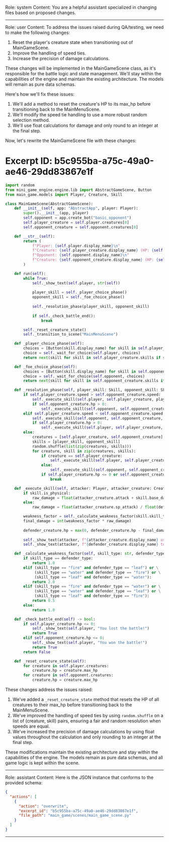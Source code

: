 Role: system
Content: You are a helpful assistant specialized in changing files based on proposed changes.
__________________
Role: user
Content: To address the issues raised during QA/testing, we need to make the following changes:

1. Reset the player's creature state when transitioning out of MainGameScene.
2. Improve the handling of speed ties.
3. Increase the precision of damage calculations.

These changes will be implemented in the MainGameScene class, as it's responsible for the battle logic and state management. We'll stay within the capabilities of the engine and maintain the existing architecture. The models will remain as pure data schemas.

Here's how we'll fix these issues:

1. We'll add a method to reset the creature's HP to its max_hp before transitioning back to the MainMenuScene.
2. We'll modify the speed tie handling to use a more robust random selection method.
3. We'll use float calculations for damage and only round to an integer at the final step.

Now, let's rewrite the MainGameScene file with these changes:

# Excerpt ID: b5c955ba-a75c-49a0-ae46-29dd83867e1f
```python main_game/scenes/main_game_scene.py
import random
from mini_game_engine.engine.lib import AbstractGameScene, Button
from main_game.models import Player, Creature, Skill

class MainGameScene(AbstractGameScene):
    def __init__(self, app: "AbstractApp", player: Player):
        super().__init__(app, player)
        self.opponent = app.create_bot("basic_opponent")
        self.player_creature = self.player.creatures[0]
        self.opponent_creature = self.opponent.creatures[0]

    def __str__(self):
        return (
            f"Player: {self.player.display_name}\n"
            f"Creature: {self.player_creature.display_name} (HP: {self.player_creature.hp}/{self.player_creature.max_hp})\n"
            f"Opponent: {self.opponent.display_name}\n"
            f"Creature: {self.opponent_creature.display_name} (HP: {self.opponent_creature.hp}/{self.opponent_creature.max_hp})\n"
        )

    def run(self):
        while True:
            self._show_text(self.player, str(self))
            
            player_skill = self._player_choice_phase()
            opponent_skill = self._foe_choice_phase()
            
            self._resolution_phase(player_skill, opponent_skill)
            
            if self._check_battle_end():
                break

        self._reset_creature_state()
        self._transition_to_scene("MainMenuScene")

    def _player_choice_phase(self):
        choices = [Button(skill.display_name) for skill in self.player_creature.skills]
        choice = self._wait_for_choice(self.player, choices)
        return next(skill for skill in self.player_creature.skills if skill.display_name == choice.display_name)

    def _foe_choice_phase(self):
        choices = [Button(skill.display_name) for skill in self.opponent_creature.skills]
        choice = self._wait_for_choice(self.opponent, choices)
        return next(skill for skill in self.opponent_creature.skills if skill.display_name == choice.display_name)

    def _resolution_phase(self, player_skill: Skill, opponent_skill: Skill):
        if self.player_creature.speed > self.opponent_creature.speed:
            self._execute_skill(self.player, self.player_creature, player_skill, self.opponent_creature)
            if self.opponent_creature.hp > 0:
                self._execute_skill(self.opponent, self.opponent_creature, opponent_skill, self.player_creature)
        elif self.player_creature.speed < self.opponent_creature.speed:
            self._execute_skill(self.opponent, self.opponent_creature, opponent_skill, self.player_creature)
            if self.player_creature.hp > 0:
                self._execute_skill(self.player, self.player_creature, player_skill, self.opponent_creature)
        else:
            creatures = [self.player_creature, self.opponent_creature]
            skills = [player_skill, opponent_skill]
            random.shuffle(list(zip(creatures, skills)))
            for creature, skill in zip(creatures, skills):
                if creature == self.player_creature:
                    self._execute_skill(self.player, self.player_creature, skill, self.opponent_creature)
                else:
                    self._execute_skill(self.opponent, self.opponent_creature, skill, self.player_creature)
                if self.player_creature.hp <= 0 or self.opponent_creature.hp <= 0:
                    break

    def _execute_skill(self, attacker: Player, attacker_creature: Creature, skill: Skill, defender_creature: Creature):
        if skill.is_physical:
            raw_damage = float(attacker_creature.attack + skill.base_damage - defender_creature.defense)
        else:
            raw_damage = float(attacker_creature.sp_attack) / float(defender_creature.sp_defense) * float(skill.base_damage)

        weakness_factor = self._calculate_weakness_factor(skill.skill_type, defender_creature.creature_type)
        final_damage = int(weakness_factor * raw_damage)
        
        defender_creature.hp = max(0, defender_creature.hp - final_damage)
        
        self._show_text(attacker, f"{attacker_creature.display_name} used {skill.display_name}!")
        self._show_text(attacker, f"{defender_creature.display_name} took {final_damage} damage!")

    def _calculate_weakness_factor(self, skill_type: str, defender_type: str) -> float:
        if skill_type == defender_type:
            return 1.0
        elif (skill_type == "fire" and defender_type == "leaf") or \
             (skill_type == "water" and defender_type == "fire") or \
             (skill_type == "leaf" and defender_type == "water"):
            return 2.0
        elif (skill_type == "fire" and defender_type == "water") or \
             (skill_type == "water" and defender_type == "leaf") or \
             (skill_type == "leaf" and defender_type == "fire"):
            return 0.5
        else:
            return 1.0

    def _check_battle_end(self) -> bool:
        if self.player_creature.hp <= 0:
            self._show_text(self.player, "You lost the battle!")
            return True
        elif self.opponent_creature.hp <= 0:
            self._show_text(self.player, "You won the battle!")
            return True
        return False

    def _reset_creature_state(self):
        for creature in self.player.creatures:
            creature.hp = creature.max_hp
        for creature in self.opponent.creatures:
            creature.hp = creature.max_hp
```

These changes address the issues raised:

1. We've added a `_reset_creature_state` method that resets the HP of all creatures to their max_hp before transitioning back to the MainMenuScene.
2. We've improved the handling of speed ties by using `random.shuffle` on a list of (creature, skill) pairs, ensuring a fair and random resolution when speeds are equal.
3. We've increased the precision of damage calculations by using float values throughout the calculation and only rounding to an integer at the final step.

These modifications maintain the existing architecture and stay within the capabilities of the engine. The models remain as pure data schemas, and all game logic is kept within the scene.
__________________
Role: assistant
Content: Here is the JSON instance that conforms to the provided schema:

```json
{
  "actions": [
    {
      "action": "overwrite",
      "excerpt_id": "b5c955ba-a75c-49a0-ae46-29dd83867e1f",
      "file_path": "main_game/scenes/main_game_scene.py"
    }
  ]
}
```
__________________
